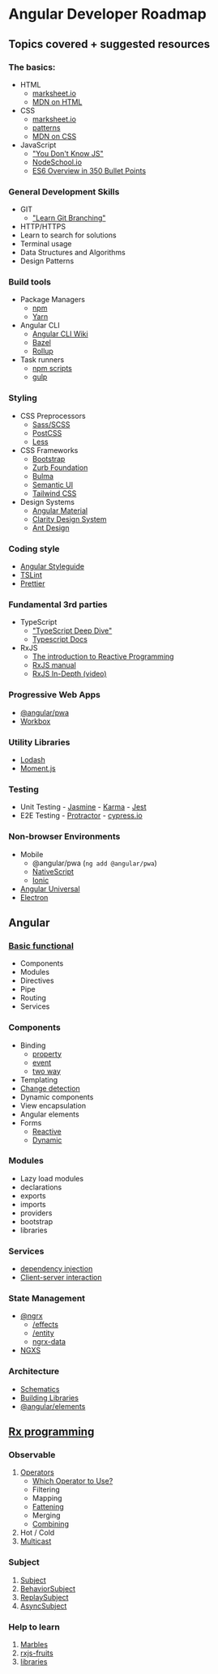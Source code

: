 # Angular Developer Roadmap
  
## Topics covered + suggested resources

### The basics:
- HTML
  - [marksheet.io](https://marksheet.io/)
  - [MDN on HTML](https://developer.mozilla.org/en-US/docs/Web/HTML)
- CSS
  - [marksheet.io](https://marksheet.io/)
  - [patterns](https://csslayout.io/)   
  - [MDN on CSS](https://developer.mozilla.org/en-US/docs/Web/CSS)
- JavaScript
  - ["You Don't Know JS"](https://github.com/getify/You-Dont-Know-JS)
  - [NodeSchool.io](https://nodeschool.io/)
  - [ES6 Overview in 350 Bullet Points](https://ponyfoo.com/articles/es6)
### General Development Skills
- GIT
   - ["Learn Git Branching"](https://learngitbranching.js.org/)
- HTTP/HTTPS
- Learn to search for solutions
- Terminal usage
- Data Structures and Algorithms
- Design Patterns
### Build tools
- Package Managers
  - [npm](https://www.npmjs.com/)
  - [Yarn](https://yarnpkg.com/lang/en/)
- Angular CLI
  - [Angular CLI Wiki](https://github.com/angular/angular-cli/wiki)
  - [Bazel](https://bazel.build/)
  - [Rollup](https://rollupjs.org/guide/en)
- Task runners
  - [npm scripts](https://medium.freecodecamp.org/introduction-to-npm-scripts-1dbb2ae01633)
  - [gulp](https://gulpjs.com/)
### Styling
- CSS Preprocessors
  - [Sass/SCSS](https://sass-lang.com/guide)
  - [PostCSS](https://postcss.org/)
  - [Less](http://lesscss.org/)
- CSS Frameworks
  - [Bootstrap](https://getbootstrap.com/)
  - [Zurb Foundation](https://foundation.zurb.com/)
  - [Bulma](https://bulma.io/)
  - [Semantic UI](https://semantic-ui.com/)
  - [Tailwind CSS](https://tailwindcss.com/)
- Design Systems
  - [Angular Material](https://material.angular.io/)
  - [Clarity Design System](https://vmware.github.io/clarity/)
  - [Ant Design](https://ng.ant.design/docs/introduce/en)

### Coding style
- [Angular Styleguide](https://angular.io/guide/styleguide)
- [TSLint](https://palantir.github.io/tslint/)
- [Prettier](https://prettier.io/)
### Fundamental 3rd parties
- TypeScript
  - ["TypeScript Deep Dive"](https://github.com/basarat/typescript-book)
  - [Typescript Docs](https://www.typescriptlang.org/docs/)
- RxJS
  - [The introduction to Reactive Programming](https://gist.github.com/staltz/868e7e9bc2a7b8c1f754)
  - [RxJS manual](http://reactivex.io/rxjs/manual/overview.html#introduction)
  - [RxJS In-Depth (video)](https://www.youtube.com/watch?v=KOOT7BArVHQ)

### Progressive Web Apps
- [@angular/pwa](https://angular.io/guide/service-worker-getting-started)
- [Workbox](https://developers.google.com/web/tools/workbox/)
### Utility Libraries
- [Lodash](https://lodash.com/)
- [Moment.js](https://momentjs.com/)
### Testing
- Unit Testing
      - [Jasmine](https://jasmine.github.io/)
      - [Karma](http://karma-runner.github.io/2.0/index.html)
      - [Jest](http://jestjs.io/)
- E2E Testing
      - [Protractor](https://www.protractortest.org/#/)
      - [cypress.io](https://www.cypress.io/)
### Non-browser Environments
- Mobile
  - @angular/pwa (`ng add @angular/pwa`)
  - [NativeScript](https://www.nativescript.org/)
  - [Ionic](https://ionicframework.com/)
- [Angular Universal](https://universal.angular.io/)
- [Electron](https://electronjs.org/)

## Angular
### [Basic functional](https://angular.io/guide/architecture)
- Components
- Modules
- Directives
- Pipe
- Routing
- Services
### Components
- Binding
   - [property](https://angular.io/guide/property-binding)
   - [event](https://angular.io/guide/event-binding)
   - [two way](https://angular.io/guide/two-way-binding)
- Templating
- [Change detection](https://indepth.dev/posts/1053/everything-you-need-to-know-about-change-detection-in-angular)
- Dynamic components
- View encapsulation
- Angular elements
- Forms
    - [Reactive](https://angular.io/guide/reactive-forms)
    - [Dynamic](https://angular.io/guide/dynamic-form)
### Modules
- Lazy load modules
- declarations
- exports
- imports
- providers
- bootstrap
- libraries
### Services
- [dependency injection](https://angular.io/guide/architecture-services)
- [Client-server interaction](https://angular.io/guide/architecture-next-steps#client-server-interaction)

### State Management
- [@ngrx](https://github.com/ngrx/platform/blob/master/docs/store/README.md)
    - [/effects](https://github.com/ngrx/platform/blob/master/docs/effects/README.md)
    - [/entity](https://github.com/ngrx/platform/tree/master/docs/entity/README.md)
    - [ngrx-data](https://github.com/johnpapa/angular-ngrx-data)
- [NGXS](https://ngxs.gitbook.io/ngxs/)

### Architecture
- [Schematics](https://www.npmjs.com/package/@angular-devkit/schematics)
- [Building Libraries](https://medium.com/@tomsu/how-to-build-a-library-for-angular-apps-4f9b38b0ed11)
- [@angular/elements](https://angular.io/guide/elements)
    
## [Rx programming](http://reactivex.io/)
### Observable
1. [Operators](http://reactivex.io/rxjs/class/es6/Observable.js~Observable.html)
    - [Which Operator to Use?](https://github.com/Reactive-Extensions/RxJS/blob/master/doc/gettingstarted/which-instance.md)
    - Filtering
    - Mapping
    - [Fattening](https://www.youtube.com/watch?v=rUZ9CjcaCEw)
    - Merging
    - [Combining](https://scotch.io/tutorials/rxjs-operators-for-dummies-forkjoin-zip-combinelatest-withlatestfrom/amp)
1. Hot / Cold  
1. [Multicast](http://reactivex.io/rxjs/manual/overview.html#multicasted-observables)
### Subject
1. [Subject](http://reactivex.io/rxjs/manual/overview.html#subject)
1. [BehaviorSubject](http://reactivex.io/rxjs/manual/overview.html#behaviorsubject)
1. [ReplaySubject](http://reactivex.io/rxjs/manual/overview.html#replaysubject)
1. [AsyncSubject](http://reactivex.io/rxjs/manual/overview.html#asyncsubject)

### Help to learn
1. [Marbles](https://rxmarbles.com/)
1. [rxjs-fruits](https://www.rxjs-fruits.com/subscribe)
1. [libraries](https://habr.com/ru/post/348818/)
    

